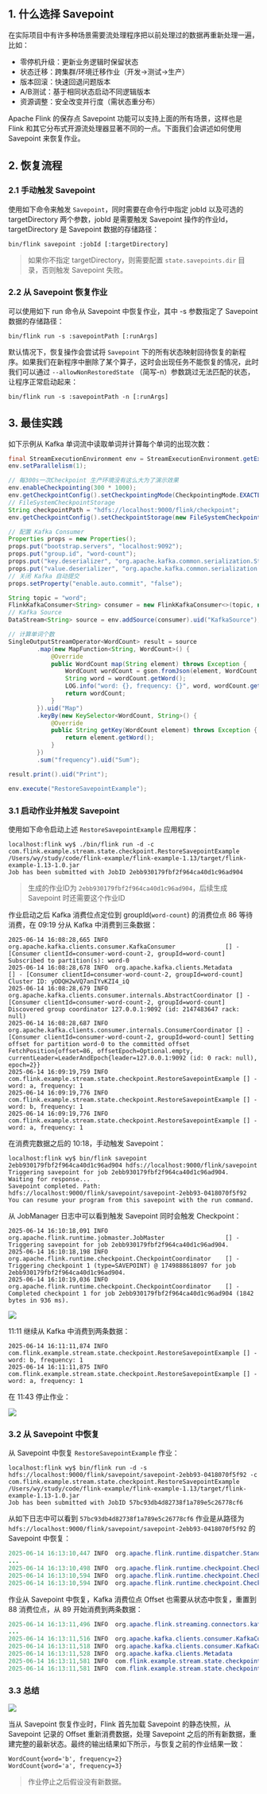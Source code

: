 ## 1. 什么选择 Savepoint

在实际项目中有许多种场景需要流处理程序把以前处理过的数据再重新处理一遍，比如：
- 零停机升级：更新业务逻辑时保留状态
- 状态迁移：跨集群/环境迁移作业（开发→测试→生产）
- 版本回滚：快速回退问题版本
- A/B测试：基于相同状态启动不同逻辑版本
- 资源调整：安全改变并行度（需状态重分布）

Apache Flink 的保存点 Savepoint 功能可以支持上面的所有场景，这样也是 Flink 和其它分布式开源流处理器显著不同的一点。下面我们会讲述如何使用 Savepoint 来恢复作业。

## 2. 恢复流程

### 2.1 手动触发 Savepoint

使用如下命令来触发 `Savepoint`，同时需要在命令行中指定 jobId 以及可选的 targetDirectory 两个参数，jobId 是需要触发 Savepoint 操作的作业Id，targetDirectory 是 Savepoint 数据的存储路径：
```
bin/flink savepoint :jobId [:targetDirectory]
```
> 如果你不指定 targetDirectory，则需要配置 `state.savepoints.dir` 目录，否则触发 Savepoint 失败。

### 2.2 从 Savepoint 恢复作业

可以使用如下 run 命令从 Savepoint 中恢复作业，其中 -s 参数指定了 Savepoint 数据的存储路径：
```
bin/flink run -s :savepointPath [:runArgs]
```

默认情况下，恢复操作会尝试将 `Savepoint` 下的所有状态映射回待恢复的新程序。如果我们在新程序中删除了某个算子，这时会出现任务不能恢复的情况，此时我们可以通过 `--allowNonRestoredState` （简写-n）参数跳过无法匹配的状态，让程序正常启动起来：
```
bin/flink run -s :savepointPath -n [:runArgs]
```

## 3. 最佳实践

如下示例从 Kafka 单词流中读取单词并计算每个单词的出现次数：
```java
final StreamExecutionEnvironment env = StreamExecutionEnvironment.getExecutionEnvironment();
env.setParallelism(1);

// 每300s一次Checkpoint 生产环境没有这么大为了演示效果
env.enableCheckpointing(300 * 1000);
env.getCheckpointConfig().setCheckpointingMode(CheckpointingMode.EXACTLY_ONCE);
// FileSystemCheckpointStorage
String checkpointPath = "hdfs://localhost:9000/flink/checkpoint";
env.getCheckpointConfig().setCheckpointStorage(new FileSystemCheckpointStorage(checkpointPath));

// 配置 Kafka Consumer
Properties props = new Properties();
props.put("bootstrap.servers", "localhost:9092");
props.put("group.id", "word-count");
props.put("key.deserializer", "org.apache.kafka.common.serialization.StringDeserializer");
props.put("value.deserializer", "org.apache.kafka.common.serialization.StringDeserializer");
// 关闭 Kafka 自动提交
props.setProperty("enable.auto.commit", "false");

String topic = "word";
FlinkKafkaConsumer<String> consumer = new FlinkKafkaConsumer<>(topic, new SimpleStringSchema(), props);
// Kafka Source
DataStream<String> source = env.addSource(consumer).uid("KafkaSource");

// 计算单词个数
SingleOutputStreamOperator<WordCount> result = source
        .map(new MapFunction<String, WordCount>() {
            @Override
            public WordCount map(String element) throws Exception {
                WordCount wordCount = gson.fromJson(element, WordCount.class);
                String word = wordCount.getWord();
                LOG.info("word: {}, frequency: {}", word, wordCount.getFrequency());
                return wordCount;
            }
        }).uid("Map")
        .keyBy(new KeySelector<WordCount, String>() {
            @Override
            public String getKey(WordCount element) throws Exception {
                return element.getWord();
            }
        })
        .sum("frequency").uid("Sum");

result.print().uid("Print");

env.execute("RestoreSavepointExample");
```

### 3.1 启动作业并触发 Savepoint

使用如下命令启动上述 `RestoreSavepointExample` 应用程序：
```shell
localhost:flink wy$ ./bin/flink run -d -c com.flink.example.stream.state.checkpoint.RestoreSavepointExample  /Users/wy/study/code/flink-example/flink-example-1.13/target/flink-example-1.13-1.0.jar
Job has been submitted with JobID 2ebb930179fbf2f964ca40d1c96ad904
```
> 生成的作业ID为 `2ebb930179fbf2f964ca40d1c96ad904`，后续生成 Savepoint 时还需要这个作业ID

作业启动之后 Kafka 消费位点定位到 groupId(`word-count`) 的消费位点 86 等待消费，在 09:19 分从 Kafka 中消费到三条数据：
```shell
2025-06-14 16:08:28,665 INFO  org.apache.kafka.clients.consumer.KafkaConsumer              [] - [Consumer clientId=consumer-word-count-2, groupId=word-count] Subscribed to partition(s): word-0
2025-06-14 16:08:28,678 INFO  org.apache.kafka.clients.Metadata                            [] - [Consumer clientId=consumer-word-count-2, groupId=word-count] Cluster ID: yODQH2wVQ7anIYvKZI4_iQ
2025-06-14 16:08:28,679 INFO  org.apache.kafka.clients.consumer.internals.AbstractCoordinator [] - [Consumer clientId=consumer-word-count-2, groupId=word-count] Discovered group coordinator 127.0.0.1:9092 (id: 2147483647 rack: null)
2025-06-14 16:08:28,687 INFO  org.apache.kafka.clients.consumer.internals.ConsumerCoordinator [] - [Consumer clientId=consumer-word-count-2, groupId=word-count] Setting offset for partition word-0 to the committed offset FetchPosition{offset=86, offsetEpoch=Optional.empty, currentLeader=LeaderAndEpoch{leader=127.0.0.1:9092 (id: 0 rack: null), epoch=2}}
2025-06-14 16:09:19,759 INFO  com.flink.example.stream.state.checkpoint.RestoreSavepointExample [] - word: a, frequency: 1
2025-06-14 16:09:19,776 INFO  com.flink.example.stream.state.checkpoint.RestoreSavepointExample [] - word: b, frequency: 1
2025-06-14 16:09:19,776 INFO  com.flink.example.stream.state.checkpoint.RestoreSavepointExample [] - word: a, frequency: 1
```
在消费完数据之后的 10:18，手动触发 Savepoint：
```
localhost:flink wy$ bin/flink savepoint 2ebb930179fbf2f964ca40d1c96ad904 hdfs://localhost:9000/flink/savepoint
Triggering savepoint for job 2ebb930179fbf2f964ca40d1c96ad904.
Waiting for response...
Savepoint completed. Path: hdfs://localhost:9000/flink/savepoint/savepoint-2ebb93-0418070f5f92
You can resume your program from this savepoint with the run command.
```
从 JobManager 日志中可以看到触发 Savepoint 同时会触发 Checkpoint：
```
2025-06-14 16:10:18,091 INFO  org.apache.flink.runtime.jobmaster.JobMaster                 [] - Triggering savepoint for job 2ebb930179fbf2f964ca40d1c96ad904.
2025-06-14 16:10:18,198 INFO  org.apache.flink.runtime.checkpoint.CheckpointCoordinator    [] - Triggering checkpoint 1 (type=SAVEPOINT) @ 1749888618097 for job 2ebb930179fbf2f964ca40d1c96ad904.
2025-06-14 16:10:19,036 INFO  org.apache.flink.runtime.checkpoint.CheckpointCoordinator    [] - Completed checkpoint 1 for job 2ebb930179fbf2f964ca40d1c96ad904 (1842 bytes in 936 ms).
```

![](img-flink-stream-restore-savepoints-1.png)

11:11 继续从 Kafka 中消费到两条数据：
```
2025-06-14 16:11:11,874 INFO  com.flink.example.stream.state.checkpoint.RestoreSavepointExample [] - word: b, frequency: 1
2025-06-14 16:11:11,875 INFO  com.flink.example.stream.state.checkpoint.RestoreSavepointExample [] - word: a, frequency: 1
```

在 11:43 停止作业：

![](img-flink-stream-restore-savepoints-2.png)

### 3.2 从 Savepoint 中恢复

从 Savepoint 中恢复 `RestoreSavepointExample` 作业：
```shell
localhost:flink wy$ bin/flink run -d -s hdfs://localhost:9000/flink/savepoint/savepoint-2ebb93-0418070f5f92 -c com.flink.example.stream.state.checkpoint.RestoreSavepointExample  /Users/wy/study/code/flink-example/flink-example-1.13/target/flink-example-1.13-1.0.jar
Job has been submitted with JobID 57bc93db4d82738f1a789e5c26778cf6
```
从如下日志中可以看到 `57bc93db4d82738f1a789e5c26778cf6` 作业是从路径为 `hdfs://localhost:9000/flink/savepoint/savepoint-2ebb93-0418070f5f92`  的 Savepoint 中恢复：
```java
2025-06-14 16:13:10,447 INFO  org.apache.flink.runtime.dispatcher.StandaloneDispatcher     [] - Submitting job 57bc93db4d82738f1a789e5c26778cf6 (RestoreSavepointExample).
...
2025-06-14 16:13:10,498 INFO  org.apache.flink.runtime.checkpoint.CheckpointCoordinator    [] - Starting job 57bc93db4d82738f1a789e5c26778cf6 from savepoint hdfs://localhost:9000/flink/savepoint/savepoint-2ebb93-0418070f5f92 ()
2025-06-14 16:13:10,594 INFO  org.apache.flink.runtime.checkpoint.CheckpointCoordinator    [] - Reset the checkpoint ID of job 57bc93db4d82738f1a789e5c26778cf6 to 2.
2025-06-14 16:13:10,594 INFO  org.apache.flink.runtime.checkpoint.CheckpointCoordinator    [] - Restoring job 57bc93db4d82738f1a789e5c26778cf6 from Savepoint 1 @ 0 for 57bc93db4d82738f1a789e5c26778cf6 located at hdfs://localhost:9000/flink/savepoint/savepoint-2ebb93-0418070f5f92.
```

作业从 Savepoint 中恢复，Kafka 消费位点 Offset 也需要从状态中恢复，重置到 88 消费位点，从 89 开始消费到两条数据：
```java
2025-06-14 16:13:11,496 INFO  org.apache.flink.streaming.connectors.kafka.FlinkKafkaConsumerBase [] - Consumer subtask 0 will start reading 1 partitions with offsets in restored state: {KafkaTopicPartition{topic='word', partition=0}=88}
...
2025-06-14 16:13:11,516 INFO  org.apache.kafka.clients.consumer.KafkaConsumer              [] - [Consumer clientId=consumer-word-count-2, groupId=word-count] Subscribed to partition(s): word-0
2025-06-14 16:13:11,518 INFO  org.apache.kafka.clients.consumer.KafkaConsumer              [] - [Consumer clientId=consumer-word-count-2, groupId=word-count] Seeking to offset 89 for partition word-0
2025-06-14 16:13:11,528 INFO  org.apache.kafka.clients.Metadata                            [] - [Consumer clientId=consumer-word-count-2, groupId=word-count] Cluster ID: yODQH2wVQ7anIYvKZI4_iQ
2025-06-14 16:13:11,581 INFO  com.flink.example.stream.state.checkpoint.RestoreSavepointExample [] - word: b, frequency: 1
2025-06-14 16:13:11,581 INFO  com.flink.example.stream.state.checkpoint.RestoreSavepointExample [] - word: a, frequency: 1
```

### 3.3 总结

![](img-flink-stream-restore-savepoints-3.png)

当从 Savepoint 恢复作业时，Flink 首先加载 Savepoint 的静态快照，从 Savepoint 记录的 Offset 重新消费数据，处理 Savepoint 之后的所有新数据，重建完整的最新状态。最终的输出结果如下所示，与恢复之前的作业结果一致：
```
WordCount{word='b', frequency=2}
WordCount{word='a', frequency=3}
```
> 作业停止之后假设没有新数据。
